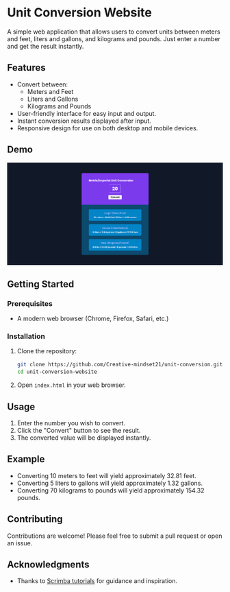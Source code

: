 # Unit Conversion Website

A simple web application that allows users to convert units between meters and feet, liters and gallons, and kilograms and pounds. Just enter a number and get the result instantly.

## Features

- Convert between:
  - Meters and Feet
  - Liters and Gallons
  - Kilograms and Pounds
- User-friendly interface for easy input and output.
- Instant conversion results displayed after input.
- Responsive design for use on both desktop and mobile devices.

## Demo

![Unit Conversion Demo](unit-conversion-image.png)

## Getting Started

### Prerequisites

- A modern web browser (Chrome, Firefox, Safari, etc.)

### Installation

1. Clone the repository:

   ```bash
   git clone https://github.com/Creative-mindset21/unit-conversion.git
   cd unit-conversion-website
   ```

2. Open `index.html` in your web browser.

## Usage

1. Enter the number you wish to convert.
2. Click the "Convert" button to see the result.
3. The converted value will be displayed instantly.

## Example

- Converting 10 meters to feet will yield approximately 32.81 feet.
- Converting 5 liters to gallons will yield approximately 1.32 gallons.
- Converting 70 kilograms to pounds will yield approximately 154.32 pounds.

## Contributing

Contributions are welcome! Please feel free to submit a pull request or open an issue.

## Acknowledgments

- Thanks to [Scrimba tutorials](https://v2.scrimba.com/home) for guidance and inspiration.
